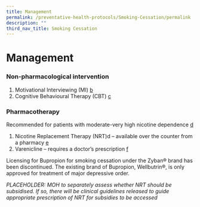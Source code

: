 ```yaml
---
title: Management
permalink: /preventative-health-protocols/Smoking-Cessation/permalink
description: ""
third_nav_title: Smoking Cessation
---
```

# Management
### Non-pharmacological intervention

1. Motivational Interviewing (MI) [b](b) 
2. Cognitive Behavioural Therapy (CBT) [c](c)

### Pharmacotherapy

Recommended for patients with moderate-very high nicotine dependence [d]()

1. Nicotine Replacement Therapy (NRT)d – available over the counter from a pharmacy [e]()
2. Varenicline – requires a doctor’s prescription [f]()

Licensing for Bupropion for smoking cessation under the Zyban® brand has been discontinued. The existing brand of Bupropion, Wellbutrin®, is only approved for treatment of major depressive order.

*PLACEHOLDER: MOH to separately assess whether NRT should be subsidised. If so, there will be clinical guidelines released to guide appropriate prescription of NRT for subsidies to be accessed*